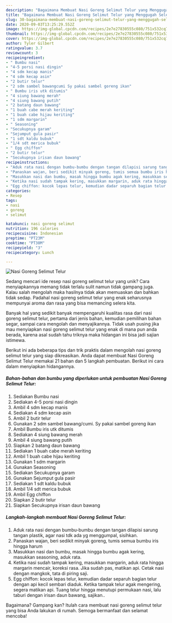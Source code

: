 ```yaml
---
description: "Bagaimana Membuat Nasi Goreng Selimut Telur yang Menggugah Selera"
title: "Bagaimana Membuat Nasi Goreng Selimut Telur yang Menggugah Selera"
slug: 30-bagaimana-membuat-nasi-goreng-selimut-telur-yang-menggugah-selera
date: 2020-09-03T13:25:29.552Z
image: https://img-global.cpcdn.com/recipes/2e7e27830555c080/751x532cq70/nasi-goreng-selimut-telur-foto-resep-utama.jpg
thumbnail: https://img-global.cpcdn.com/recipes/2e7e27830555c080/751x532cq70/nasi-goreng-selimut-telur-foto-resep-utama.jpg
cover: https://img-global.cpcdn.com/recipes/2e7e27830555c080/751x532cq70/nasi-goreng-selimut-telur-foto-resep-utama.jpg
author: Tyler Gilbert
ratingvalue: 3.7
reviewcount: 3
recipeingredient:
- " Bumbu nasi"
- "4-5 porsi nasi dingin"
- "4 sdm kecap manis"
- "4 sdm kecap asin"
- "2 butir telur"
- "2 sdm sambel bawangcumi Sy pakai sambel goreng ikan"
- " Bumbu iris utk ditumis"
- "4 siung bawang merah"
- "4 siung bawang putih"
- "2 batang daun bawang"
- "1 buah cabe merah keriting"
- "1 buah cabe hijau keriting"
- "1 sdm margarin"
- " Seasoning"
- "Secukupnya garam"
- "Sejumput gula pasir"
- "1 sdt kaldu bubuk"
- "1/4 sdt merica bubuk"
- " Egg chiffon"
- "2 butir telur"
- "Secukupnya irisan daun bawang"
recipeinstructions:
- "Aduk rata nasi dengan bumbu-bumbu dengan tangan dilapisi sarung tangan plastik, agar nasi tdk ada yg menggumpal, sisihkan."
- "Panaskan wajan, beri sedikit minyak goreng, tumis semua bumbu iris hingga harum"
- "Masukkan nasi dan bumbu, masak hingga bumbu agak kering, masukkan seasoning, aduk rata."
- "Ketika nasi sudah tampak kering, masukkan margarin, aduk rata hingga margarin mencair, koreksi rasa. Jika sudah pas, matikan api. Cetak nasi dengan mangkok, tata di piring saji."
- "Egg chiffon: kocok lepas telur, kemudian dadar separuh bagian telur dengan api kecil sembari diaduk. Ketika tampak telur agak mengering, segera matikan api. Tuang telur hingga menutupi permukaan nasi, lalu taburi dengan irisan daun bawang, sajikan.."
categories:
- Resep
tags:
- nasi
- goreng
- selimut

katakunci: nasi goreng selimut 
nutrition: 196 calories
recipecuisine: Indonesian
preptime: "PT23M"
cooktime: "PT30M"
recipeyield: "3"
recipecategory: Lunch

---
```



![Nasi Goreng Selimut Telur](https://img-global.cpcdn.com/recipes/2e7e27830555c080/751x532cq70/nasi-goreng-selimut-telur-foto-resep-utama.jpg)

Sedang mencari ide resep nasi goreng selimut telur yang unik? Cara menyiapkannya memang tidak terlalu sulit namun tidak gampang juga. Kalau salah mengolah maka hasilnya tidak akan memuaskan dan bahkan tidak sedap. Padahal nasi goreng selimut telur yang enak seharusnya mempunyai aroma dan rasa yang bisa memancing selera kita.

Banyak hal yang sedikit banyak mempengaruhi kualitas rasa dari nasi goreng selimut telur, pertama dari jenis bahan, kemudian pemilihan bahan segar, sampai cara mengolah dan menyajikannya. Tidak usah pusing jika mau menyiapkan nasi goreng selimut telur yang enak di mana pun anda berada, karena asal sudah tahu triknya maka hidangan ini bisa jadi sajian istimewa.




Berikut ini ada beberapa tips dan trik praktis dalam mengolah nasi goreng selimut telur yang siap dikreasikan. Anda dapat membuat Nasi Goreng Selimut Telur memakai 21 bahan dan 5 langkah pembuatan. Berikut ini cara dalam menyiapkan hidangannya.

<!--inarticleads1-->

##### Bahan-bahan dan bumbu yang diperlukan untuk pembuatan Nasi Goreng Selimut Telur:

1. Sediakan  Bumbu nasi
1. Sediakan 4-5 porsi nasi dingin
1. Ambil 4 sdm kecap manis
1. Sediakan 4 sdm kecap asin
1. Ambil 2 butir telur
1. Gunakan 2 sdm sambel bawang/cumi. Sy pakai sambel goreng ikan
1. Ambil  Bumbu iris utk ditumis
1. Sediakan 4 siung bawang merah
1. Ambil 4 siung bawang putih
1. Siapkan 2 batang daun bawang
1. Sediakan 1 buah cabe merah keriting
1. Ambil 1 buah cabe hijau keriting
1. Gunakan 1 sdm margarin
1. Gunakan  Seasoning
1. Sediakan Secukupnya garam
1. Gunakan Sejumput gula pasir
1. Sediakan 1 sdt kaldu bubuk
1. Ambil 1/4 sdt merica bubuk
1. Ambil  Egg chiffon
1. Siapkan 2 butir telur
1. Siapkan Secukupnya irisan daun bawang




<!--inarticleads2-->

##### Langkah-langkah membuat Nasi Goreng Selimut Telur:

1. Aduk rata nasi dengan bumbu-bumbu dengan tangan dilapisi sarung tangan plastik, agar nasi tdk ada yg menggumpal, sisihkan.
1. Panaskan wajan, beri sedikit minyak goreng, tumis semua bumbu iris hingga harum
1. Masukkan nasi dan bumbu, masak hingga bumbu agak kering, masukkan seasoning, aduk rata.
1. Ketika nasi sudah tampak kering, masukkan margarin, aduk rata hingga margarin mencair, koreksi rasa. Jika sudah pas, matikan api. Cetak nasi dengan mangkok, tata di piring saji.
1. Egg chiffon: kocok lepas telur, kemudian dadar separuh bagian telur dengan api kecil sembari diaduk. Ketika tampak telur agak mengering, segera matikan api. Tuang telur hingga menutupi permukaan nasi, lalu taburi dengan irisan daun bawang, sajikan..




Bagaimana? Gampang kan? Itulah cara membuat nasi goreng selimut telur yang bisa Anda lakukan di rumah. Semoga bermanfaat dan selamat mencoba!
